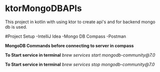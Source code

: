 # ktorMongoDBAPIs
This project in kotlin with using ktor to create api's and for backend mongo db is used.

#Project Setup
-IntelliJ Idea
-Mongo DB Compass
-Postman

**MongoDB Commands before connecting to server in compass**

**To Start service in terminal**
_brew services start mongodb-community@7.0_

**To Start service in terminal**
_brew services stop mongodb-community@7.0_

